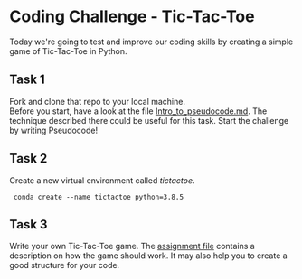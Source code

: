 # Coding Challenge - Tic-Tac-Toe

Today we're going to test and improve our coding skills by creating a simple game of Tic-Tac-Toe in Python. 

## Task 1
Fork and clone that repo to your local machine.  
Before you start, have a look at the file [Intro_to_pseudocode.md](Intro_to_pseudocode.md). The technique described there could be useful for this task. 
Start the challenge by writing Pseudocode!

## Task 2

Create a new virtual environment called *tictactoe*.  

```bash:shell
 conda create --name tictactoe python=3.8.5
 ```

## Task 3

Write your own Tic-Tac-Toe game. The [assignment file](Tic-Tac-Toe-assignment.md) contains a description on how the game should work. It may also help you to create a good structure for your code. 


